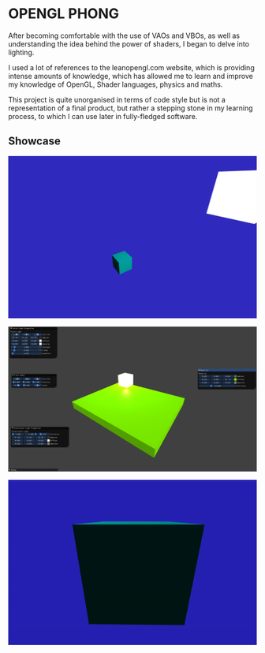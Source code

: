 # OPENGL PHONG

After becoming comfortable with the use of VAOs and VBOs, as well as understanding the idea behind the power of shaders, I began to delve into lighting.

I used a lot of references to the leanopengl.com website, which is providing intense amounts of knowledge, which has allowed me to learn and improve my knowledge of OpenGL, Shader languages, physics and maths.

This project is quite unorganised in terms of code style but is not a representation of a final product, but rather a stepping stone in my learning process, to which I can use later in fully-fledged software.

## Showcase

![image of light](./Resources/Images/lightingImage.png)

>

![updated Light](./Resources/Images/updatedLighting.png)

>

![video showcase](./Resources/Images/lightingtest.gif)
